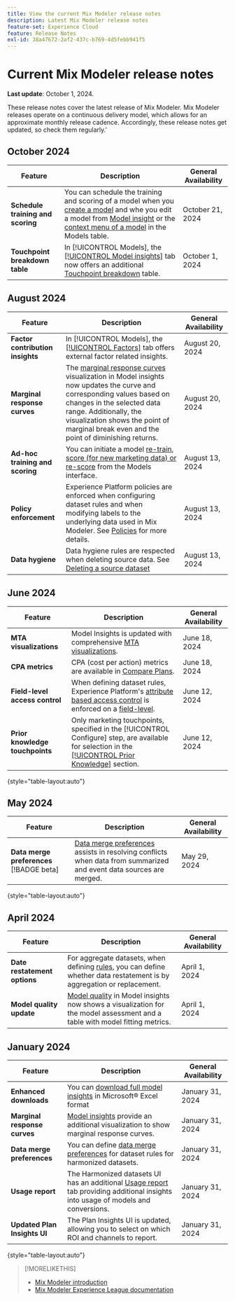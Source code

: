 ```yaml
---
title: View the current Mix Modeler release notes
description: Latest Mix Modeler release notes
feature-set: Experience Cloud
feature: Release Notes
exl-id: 38a47672-2af2-437c-b769-4d5febb941f5
---
```

# Current Mix Modeler release notes

**Last update**: October 1, 2024.

These release notes cover the latest release of Mix Modeler. Mix Modeler releases operate on a continuous delivery model, which allows for an approximate monthly release cadence. Accordingly, these release notes get updated, so check them regularly.'

## October 2024

| Feature | Description | General Availability |
|---|---|---|
| **Schedule training and scoring** | You can schedule the training and scoring of a model when you [create a model](/help/models/create.md) and whe you edit a model from [Model insight](/help/models/insights.md#edit) or the [context menu of a model](/help/models/overview.md#edit) in the Models table. | October 21, 2024 |
| **Touchpoint breakdown table** | In [!UICONTROL Models], the [[!UICONTROL Model insights]](/help/models/insights.md#factors) tab now offers an additional [Touchpoint breakdown](../models/insights.md#touchpoint-breakdown) table. | October 1, 2024 |

## August 2024

| Feature | Description | General Availability |
|---|---|---|
| **Factor contribution insights** | In [!UICONTROL Models], the [[!UICONTROL Factors]](/help/models/insights.md#factors) tab offers external factor related insights. | August 20, 2024 |
| **Marginal response curves** | The [marginal response curves](/help/models/insights.md#model-insights-1) visualization in Model insights now updates the curve and corresponding values based on changes in the selected data range. Additionally, the visualization shows the point of marginal break even and the point of diminishing returns. | August 20, 2024 |
| **Ad-hoc training and scoring** | You can initiate a model [re-train](/help/models/overview.md#re-train), [score (for new marketing data) or re-score](/help/models/overview.md#score-or-re-score) from the Models interface. | August 13, 2024 | 
| **Policy enforcement** | Experience Platform policies are enforced when configuring dataset rules and when modifying labels to the underlying data used in Mix Modeler. See [Policies](../data-governance/policies.md) for more details. | August 13, 2024 |
| **Data hygiene** | Data hygiene rules are respected when deleting source data. See [Deleting a source dataset](../harmonize-data/dataset-rules.md#delete-a-source-dataset) | August 13, 2024 |

## June 2024

| Feature | Description | General Availability |
|---|---|---|
| **MTA visualizations** | Model Insights is updated with comprehensive [MTA visualizations](../models/insights.md#attribution). | June 18, 2024 |
| **CPA metrics** | CPA (cost per action) metrics are available in [Compare Plans](../plans/compare.md). | June 18, 2024 |
| **Field-level access control** | When defining dataset rules, Experience Platform's [attribute based access control](https://experienceleague.adobe.com/en/docs/experience-platform/access-control/abac/overview) is enforced on a [field-level](../harmonize-data/dataset-rules.md#field-level-access-control). | June 12, 2024 |
| **Prior knowledge touchpoints** | Only marketing touchpoints, specified in the [!UICONTROL Configure] step, are available for selection in the [[!UICONTROL Prior Knowledge]](../models/create.md) section. | June 12, 2024 |

{style="table-layout:auto"}

## May 2024

| Feature | Description | General Availability |
|---|---|---|
| **Data merge preferences** [!BADGE beta]| [Data merge preferences](../harmonize-data/dataset-rules.md#data-merge-preferences) assists in resolving conflicts when data from summarized and event data sources are merged. | May 29, 2024 | 

{style="table-layout:auto"}




## April 2024

| Feature | Description | General Availability |
|---|---|---|
| **Date restatement options** | For aggregate datasets, when defining [rules](../harmonize-data/dataset-rules.md), you can define whether data restatement is by aggregation or replacement. | April 1, 2024 | 
| **Model quality update** | [Model quality](/help/models/insights.md) in Model insights now shows a visualization for the model assessment and a table with model fitting metrics. | April 1, 2024 |


## January 2024 

| Feature | Description | General Availability |
|---|---|---|
| **Enhanced downloads** | You can [download full model insights](../models/insights.md) in Microsoft&reg; Excel format | January 31, 2024 |
| **Marginal response curves** | [Model insights](../models/insights.md) provide an additional visualization to show marginal response curves. | January 31, 2024 |
| **Data merge preferences** | You can define [data merge preferences](../harmonize-data/dataset-rules.md#data-merge-preferences) for dataset rules for harmonized datasets. | January 31, 2024 | 
| **Usage report**| The Harmonized datasets UI has an additional [Usage report](../harmonize-data/usage-report.md) tab providing additional insights into usage of models and conversions.  | January 31, 2024 |
| **Updated Plan Insights UI** | The Plan Insights UI is updated, allowing you to select on which ROI and channels to report. | January 31, 2024 |

{style="table-layout:auto"}


>[!MORELIKETHIS]
>
>* [Mix Modeler introduction](https://business.adobe.com/products/experience-platform/planning-and-measurement.html)
>* [Mix Modeler Experience League documentation](https://experienceleague.adobe.com/en/docs/mix-modeler)
